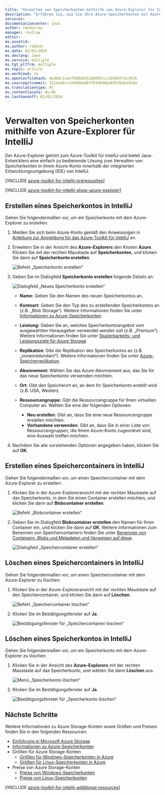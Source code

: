 ```yaml
---
title: "Verwalten von Speicherkonten mithilfe von Azure-Explorer für IntelliJ"
description: "Erfahren Sie, wie Sie Ihre Azure-Speicherkonten mit Azure-Explorer für IntelliJ verwalten."
services: 
documentationcenter: java
author: rmcmurray
manager: routlaw
editor: 
ms.assetid: 
ms.author: robmcm
ms.date: 02/01/2018
ms.devlang: Java
ms.service: multiple
ms.tgt_pltfrm: multiple
ms.topic: article
ms.workload: na
ms.openlocfilehash: 4edb8c1ceef508dd251db693ccc3b98d77ec452b
ms.sourcegitcommit: 151aaa6ccc64d94ed67f03e846bab953bde15b4a
ms.translationtype: HT
ms.contentlocale: de-DE
ms.lasthandoff: 02/03/2018
---
```

# <a name="manage-storage-accounts-by-using-the-azure-explorer-for-intellij"></a>Verwalten von Speicherkonten mithilfe von Azure-Explorer für IntelliJ

Der Azure-Explorer gehört zum Azure-Toolkit für IntelliJ und bietet Java-Entwicklern eine einfach zu bedienende Lösung zum Verwalten von Speicherkonten in ihrem Azure-Konto innerhalb der integrierten Entwicklungsumgebung (IDE) von IntelliJ.

[!INCLUDE [azure-toolkit-for-intellij-prerequisites](../includes/azure-toolkit-for-intellij-prerequisites.md)]

[!INCLUDE [azure-toolkit-for-intellij-show-azure-explorer](../includes/azure-toolkit-for-intellij-show-azure-explorer.md)]

## <a name="create-a-storage-account-in-intellij"></a>Erstellen eines Speicherkontos in IntelliJ

Gehen Sie folgendermaßen vor, um ein Speicherkonto mit dem Azure-Explorer zu erstellen:

1. Melden Sie sich beim Azure-Konto gemäß den Anweisungen in [Anleitung zur Anmeldung für das Azure-Toolkit für IntelliJ] an. 

2. Erweitern Sie in der Ansicht des **Azure-Explorers** den Knoten **Azure**. Klicken Sie mit der rechten Maustaste auf **Speicherkonten**, und klicken Sie dann auf **Speicherkonto erstellen**.

   ![Befehl „Speicherkonto erstellen“][CS01]

3. Geben Sie im Dialogfeld **Speicherkonto erstellen** folgende Details an:

   ![Dialogfeld „Neues Speicherkonto erstellen“][CS02]

   * **Name:** Geben Sie den Namen des neuen Speicherkontos an.

   * **Kontoart:** Geben Sie den Typ des zu erstellenden Speicherkontos an (z.B. „Blob Storage“). Weitere Informationen finden Sie unter [Informationen zu Azure-Speicherkonten]. 

   * **Leistung:** Geben Sie an, welches Speicherkontoangebot vom ausgewählten Herausgeber verwendet werden soll (z.B. „Premium“). Weitere Informationen finden Sie unter [Skalierbarkeits- und Leistungsziele für Azure Storage]. 

   * **Replikation**: Gibt die Replikation des Speicherkontos an (z.B. „zonenredundant“). Weitere Informationen finden Sie unter [Azure-Speicherreplikation]. 

   * **Abonnement:** Wählen Sie das Azure-Abonnement aus, das Sie für das neue Speicherkonto verwenden möchten.

   * **Ort**: Gibt den Speicherort an, an dem Ihr Speicherkonto erstellt wird (z.B. USA, Westen).

   * **Ressourcengruppe:** Gibt die Ressourcengruppe für Ihren virtuellen Computer an. Wählen Sie eine der folgenden Optionen:
      * **Neu erstellen**: Gibt an, dass Sie eine neue Ressourcengruppe erstellen möchten.
      * **Vorhandene verwenden**: Gibt an, dass Sie in einer Liste von Ressourcengruppen, die Ihrem Azure-Konto zugeordnet sind, eine Auswahl treffen möchten.

4. Nachdem Sie alle vorstehenden Optionen angegeben haben, klicken Sie auf **OK**.

## <a name="create-a-storage-container-in-intellij"></a>Erstellen eines Speichercontainers in IntelliJ

Gehen Sie folgendermaßen vor, um einen Speichercontainer mit dem Azure-Explorer zu erstellen:

1. Klicken Sie in der Azure-Exploreransicht mit der rechten Maustaste auf das Speicherkonto, in dem Sie einen Container erstellen möchten, und klicken Sie dann auf **Blobcontainer erstellen**.

   ![Befehl „Blobcontainer erstellen“][CC01]

2. Geben Sie im Dialogfeld **Blobcontainer erstellen** den Namen für Ihren Container ein, und klicken Sie dann auf **OK**. Weitere Informationen zum Benennen von Speichercontainern finden Sie unter [Benennen von Containern, Blobs und Metadaten und Verweisen auf diese].

   ![Dialogfeld „Speichercontainer erstellen“][CC02]

## <a name="delete-a-storage-container-in-intellij"></a>Löschen eines Speichercontainers in IntelliJ

Gehen Sie folgendermaßen vor, um einen Speichercontainer mit dem Azure-Explorer zu löschen:

1. Klicken Sie in der Azure-Exploreransicht mit der rechten Maustaste auf den Speichercontainer, und klicken Sie dann auf **Löschen**.

   ![Befehl „Speichercontainer löschen“][DC01]

2. Klicken Sie im Bestätigungsfenster auf **Ja**.

   ![Bestätigungsfenster für „Speichercontainer löschen“][DC02]

## <a name="delete-a-storage-account-in-intellij"></a>Löschen eines Speicherkontos in IntelliJ

Gehen Sie folgendermaßen vor, um ein Speicherkonto mit dem Azure-Explorer zu löschen:

1. Klicken Sie in der Ansicht des **Azure-Explorers** mit der rechten Maustaste auf das Speicherkonto, und wählen Sie dann **Löschen** aus.

   ![Menü „Speicherkonto löschen“][DS01]

2. Klicken Sie im Bestätigungsfenster auf **Ja**.

   ![Bestätigungsfenster für „Speicherkonto löschen“][DS02]

## <a name="next-steps"></a>Nächste Schritte

Weitere Informationen zu Azure Storage-Konten sowie Größen und Preisen finden Sie in den folgenden Ressourcen:

* [Einführung in Microsoft Azure Storage]
* [Informationen zu Azure-Speicherkonten]
* Größen für Azure Storage-Konten
  * [Größen für Windows-Speicherkonten in Azure]
  * [Größen für Linux-Speicherkonten in Azure]
* Preise von Azure Storage-Konten
  * [Preise von Windows-Speicherkonten]
  * [Preise von Linux-Speicherkonten]

[!INCLUDE [azure-toolkit-for-intellij-additional-resources](../includes/azure-toolkit-for-intellij-additional-resources.md)]

<!-- URL List -->

[Anleitung zur Anmeldung für das Azure-Toolkit für IntelliJ]: ./azure-toolkit-for-intellij-sign-in-instructions.md
[Einführung in Microsoft Azure Storage]: /azure/storage/storage-introduction
[Informationen zu Azure-Speicherkonten]: /azure/storage/storage-create-storage-account
[Azure-Speicherreplikation]: /azure/storage/storage-redundancy
[Skalierbarkeits- und Leistungsziele für Azure Storage]: /azure/storage/storage-scalability-targets
[Benennen von Containern, Blobs und Metadaten und Verweisen auf diese]: http://go.microsoft.com/fwlink/?LinkId=255555

[Größen für Windows-Speicherkonten in Azure]: /azure/virtual-machines/virtual-machines-windows-sizes
[Größen für Linux-Speicherkonten in Azure]: /azure/virtual-machines/virtual-machines-linux-sizes
[Preise von Windows-Speicherkonten]: /pricing/details/virtual-machines/windows/
[Preise von Linux-Speicherkonten]: /pricing/details/virtual-machines/linux/

<!-- IMG List -->

[CS01]: media/azure-toolkit-for-intellij-managing-storage-accounts-using-azure-explorer/CS01.png
[CS02]: media/azure-toolkit-for-intellij-managing-storage-accounts-using-azure-explorer/CS02.png
[CC01]: media/azure-toolkit-for-intellij-managing-storage-accounts-using-azure-explorer/CC01.png
[CC02]: media/azure-toolkit-for-intellij-managing-storage-accounts-using-azure-explorer/CC02.png

[DS01]: media/azure-toolkit-for-intellij-managing-storage-accounts-using-azure-explorer/DS01.png
[DS02]: media/azure-toolkit-for-intellij-managing-storage-accounts-using-azure-explorer/DS02.png
[DC01]: media/azure-toolkit-for-intellij-managing-storage-accounts-using-azure-explorer/DC01.png
[DC02]: media/azure-toolkit-for-intellij-managing-storage-accounts-using-azure-explorer/DC02.png
